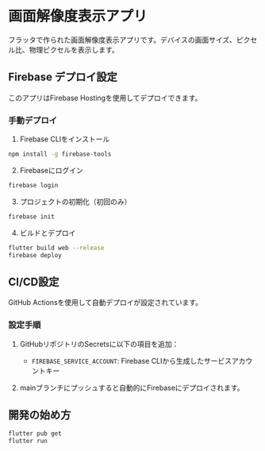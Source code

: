 # 画面解像度表示アプリ

フラッタで作られた画面解像度表示アプリです。デバイスの画面サイズ、ピクセル比、物理ピクセルを表示します。

## Firebase デプロイ設定

このアプリはFirebase Hostingを使用してデプロイできます。

### 手動デプロイ

1. Firebase CLIをインストール
```bash
npm install -g firebase-tools
```

2. Firebaseにログイン
```bash
firebase login
```

3. プロジェクトの初期化（初回のみ）
```bash
firebase init
```

4. ビルドとデプロイ
```bash
flutter build web --release
firebase deploy
```

## CI/CD設定

GitHub Actionsを使用して自動デプロイが設定されています。

### 設定手順

1. GitHubリポジトリのSecretsに以下の項目を追加：
   - `FIREBASE_SERVICE_ACCOUNT`: Firebase CLIから生成したサービスアカウントキー

2. mainブランチにプッシュすると自動的にFirebaseにデプロイされます。

## 開発の始め方

```bash
flutter pub get
flutter run
```
